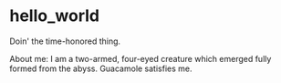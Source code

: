 # hello_world
Doin' the time-honored thing.

About me: I am a two-armed, four-eyed creature which emerged fully formed from the abyss. Guacamole satisfies me.
